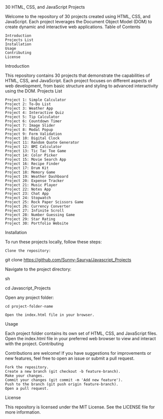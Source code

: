 30 HTML, CSS, and JavaScript Projects

Welcome to the repository of 30 projects created using HTML, CSS, and JavaScript. Each project leverages the Document Object Model (DOM) to create dynamic and interactive web applications.
Table of Contents

    Introduction
    Projects List
    Installation
    Usage
    Contributing
    License

Introduction

This repository contains 30 projects that demonstrate the capabilities of HTML, CSS, and JavaScript. Each project focuses on different aspects of web development, from basic structure and styling to advanced interactivity using the DOM.
Projects List

    Project 1: Simple Calculator
    Project 2: To-Do List
    Project 3: Weather App
    Project 4: Interactive Quiz
    Project 5: Tip Calculator
    Project 6: Countdown Timer
    Project 7: Image Slider
    Project 8: Modal Popup
    Project 9: Form Validation
    Project 10: Digital Clock
    Project 11: Random Quote Generator
    Project 12: BMI Calculator
    Project 13: Tic Tac Toe Game
    Project 14: Color Picker
    Project 15: Movie Search App
    Project 16: Recipe Finder
    Project 17: Drum Kit
    Project 18: Memory Game
    Project 19: Weather Dashboard
    Project 20: Expense Tracker
    Project 21: Music Player
    Project 22: Notes App
    Project 23: Chat App
    Project 24: Stopwatch
    Project 25: Rock Paper Scissors Game
    Project 26: Currency Converter
    Project 27: Infinite Scroll
    Project 28: Number Guessing Game
    Project 29: Star Rating
    Project 30: Portfolio Website

Installation

To run these projects locally, follow these steps:

    Clone the repository:


git clone https://github.com/Sunny-Saurya/Javascript_Projects

Navigate to the project directory:

sh

cd Javascript_Projects

Open any project folder:


    cd project-folder-name

    Open the index.html file in your browser.

Usage

Each project folder contains its own set of HTML, CSS, and JavaScript files. Open the index.html file in your preferred web browser to view and interact with the project.
Contributing

Contributions are welcome! If you have suggestions for improvements or new features, feel free to open an issue or submit a pull request.

    Fork the repository.
    Create a new branch (git checkout -b feature-branch).
    Make your changes.
    Commit your changes (git commit -m 'Add new feature').
    Push to the branch (git push origin feature-branch).
    Open a pull request.

License

This repository is licensed under the MIT License. See the LICENSE file for more information.
